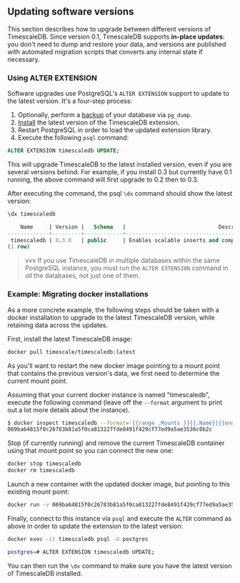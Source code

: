 ## Updating software versions <a id="update"></a>

This section describes how to upgrade between different versions of
TimescaleDB.  Since version 0.1, TimescaleDB supports **in-place updates**:
you don't need to dump and restore your data, and versions are published with
automated migration scripts that converts any internal state if necessary.

### Using ALTER EXTENSION

Software upgrades use PostgreSQL's `ALTER EXTENSION` support
to update to the latest version.  It's a four-step process:

1. Optionally, perform a [backup][] of your database via `pg_dump`.
1. [Install][] the latest version of the TimescaleDB extension.
1. Restart PostgreSQL in order to load the updated extension library.
1. Execute the following `psql` command:

```sql
ALTER EXTENSION timescaledb UPDATE;
```

This will upgrade TimescaleDB to the latest installed version, even if you
are several versions behind. For example, if you install 0.3 but currently
have 0.1 running, the above command will first upgrade to 0.2 then to 0.3.

After executing the command, the psql `\dx` command should show the latest version:

```sql
\dx timescaledb

    Name     | Version |   Schema   |                             Description                            
-------------+---------+------------+---------------------------------------------------------------------
 timescaledb | 0.3.0   | public     | Enables scalable inserts and complex queries for time-series data
(1 row)
```

>vvv If you use TimescaleDB in multiple databases within the same
 PostgreSQL instance, you must run the `ALTER EXTENSION` command
 in *all* the databases, not just one of them.

### Example: Migrating docker installations <a id="update-docker"></a>

As a more concrete example, the following steps should be taken with a docker
installation to upgrade to the latest TimescaleDB version, while
retaining data across the updates.

First, install the latest TimescaleDB image:

```bash
docker pull timescale/timescaledb:latest
```

As you'll want to restart the new docker image pointing to a mount point
that contains the previous version's data, we first need to determine
the current mount point.

Assuming that your current docker instance is named "timescaledb", execute the following command (leave off the `--format` argument to print out a lot more details about the instance).

```bash
$ docker inspect timescaledb --format='{{range .Mounts }}{{.Name}}{{end}}'
069ba64815f0c26783b81a5f0ca813227fde8491f429cf77ed9a5ae3536c0b2c
```

Stop (if currently running) and remove the current TimescaleDB container
using that mount point so you can connect the new one:

```bash
docker stop timescaledb
docker rm timescaledb
```

Launch a new container with the updated docker image, but pointing to
this existing mount point:

```bash
docker run -v 069ba64815f0c26783b81a5f0ca813227fde8491f429cf77ed9a5ae3536c0b2c:/var/lib/postgresql/data -d --name timescaledb -p 5432:5432 timescale/timescaledb
```

Finally, connect to this instance via `psql` and execute the `ALTER` command
as above in order to update the extension to the latest version:

```bash
docker exec -it timescaledb psql -U postgres

postgres=# ALTER EXTENSION timescaledb UPDATE;
```

You can then run the `\dx` command to make sure you have the
latest version of TimescaleDB installed.

[install]: /getting-started/installation
[backup]: /api/backup